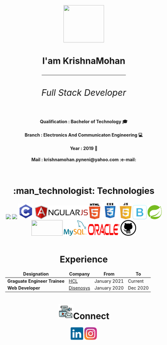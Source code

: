 

<div align='center'>
 <img src="https://media.giphy.com/media/L61vTRWxdKA8KeMyS2/giphy.gif"  width='130px' height="120px">
 <h1 > I'am KrishnaMohan <hr width="270px" height="0px">
    <div>
      <h6 >Full Stack Developer</h6>
    </div>
  </h1>
    <div align="center">
      <h4 >Qualification  : Bachelor of Technology &#127891;</h4>
      <h4>Branch : Electronics And Communicaton Engineering  &#128187;</h4>
      <h4>Year : 2019 &#128197;</h4>
      <h4>Mail : krishnamohan.pyneni@yahoo.com  :e-mail:</h4>
    </div>
</div>
<br>
 <h1 align="center">:man_technologist: Technologies</h1>
 <div align="center">
          <lottie-player src="https://assets5.lottiefiles.com/packages/lf20_zh6xtlj9.json"  
             background="transparent"  speed="1"  style="width: 100%;"  loop autoplay mode="normal" > 
          </lottie-player>
     <!-- <img src="https://lottiefiles.com/43227-md-mahad"> -->
     <img src="https://www.vectorlogo.zone/logos/java/java-ar21.svg">
     <img src="https://www.python.org/static/community_logos/python-logo-inkscape.svg" width="150px">
     <img src="./assets/technologies/c-programming.svg" height="50px" >
     <img src="./assets/technologies/angular.svg"  width="170px">
     <img src="./assets/technologies/html-5.svg" height="50px">
     <img src="./assets/technologies/css3.svg" height="55px">
     <img src="./assets/technologies/javascript.svg" height="52px">
     <img src="./assets/technologies/bootstrap-icon.svg" height="45px">
     <img src="./assets/technologies/spring.svg" height="45">
     <img src="https://static.djangoproject.com/img/logos/django-logo-positive.svg" height="50px" width="100px">
     <img src="./assets/technologies/mysql-7.svg" height="50px">
     <img src="./assets/technologies/oracle-logo.svg" height="40px" width="100px">
     <img src="./assets/technologies/github.svg" height="50px">
</div>
 <br>
 <h1 align="center">Experience</h1>
  <table align="center">
  <thead align="center">
    <tr border: none;>
      <td><b>Designation</b></td>
      <td><b>Company</b></td>
      <td><b>From</b></td>
      <td><b>To</b></td>
      <!-- <td><b>Duration</b></td> -->
    </tr>
  </thead>
  <tbody>
	  <tr>
	    <td><b>Graguate Engineer Trainee</b></td>
      <td><a href="https://www.hcltech.com/">HCL</a></td>
      <td>January 2021</td>
      <td>Current</td>
      <!-- <td>-</td> -->
    </tr>
  <tr>
	    <td><b>Web Developer</b></td>
      <td><a href="https://disenosys.com/">Disenosys</a></td>
      <td>January 2020</td>
      <td>Dec 2020</td>
      <!-- <td>7 Months</td> -->
    </tr>
     </tbody>
  </table>
  <div align="center">
    <h1 align="center"><img src="./assets/social-media.png">Connect </h1>
     <a href="https://www.linkedin.com/in/krishnamohan-pyneni-651640198/" target="_blank"><img src="./assets/social/linkedin.svg" width="40px"></a>
     <a href="https://www.instagram.com/krishnamohan0/" target="_blank"><img src="./assets/social/instagram.svg" width="40px"></a>
  </div>
<!-- ![Java](https://img.shields.io/badge/-java-45b8d8?style=flat-square&logo=java&logoColor=white) -->
<!-- ![Python](https://img.shields.io/badge/-Python-blue?style=flat-square&logo=python&logoColor=white) -->
<!-- ![HTML5](https://img.shields.io/badge/-HTML5-E34F26?style=flat-square&logo=html5&logoColor=white) -->
<!-- ![CSS3](https://img.shields.io/badge/-CSS3-1572B6?style=flat-square&logo=css3) -->
<!-- ![JavaScript](https://img.shields.io/badge/-JavaScript-yellow?style=flat-rectangle&logo=javascript&logoColor=white)  -->
<!-- ![Bootstrap](https://img.shields.io/badge/-Bootstrap-563D7C?style=flat-square&logo=bootstrap) -->
<!-- ![npm](https://img.shields.io/badge/-NPM-CB3837?style=flat-square&logo=npm&logoColor=white) -->

<!-- ![Node.js](https://img.shields.io/badge/-Nodejs-43853d?style=flat-square&logo=Node.js&logoColor=white) -->
<!-- ![GitHub](https://img.shields.io/badge/-GitHub-181717?style=flat-square&logo=github&logoColor=white) -->

<!-- ![Angular](https://img.shields.io/badge/-Angular-red?style=flat-square&logo=angular&logoColor=white) -->

<!-- ![Spring](https://img.shields.io/badge/-Spring-green?style=flat-square&logo=spring&logoColor=white) -->
<!-- ### Imagination is more Important than Knowledge :brain: -->
<!--
**krishnamohan-code/krishnamohan-code** is a ✨ _special_ ✨ repository because its `README.md` (this file) appears on your GitHub profile.

Here are some ideas to get you started:

- 🔭 I’m currently working on ...
- 🌱 I’m currently learning ...
- 👯 I’m looking to collaborate on ...
- 🤔 I’m looking for help with ...
- 💬 Ask me about ...
- 📫 How to reach me: ...
- 😄 Pronouns: ...
- ⚡ Fun fact: ...
-->
